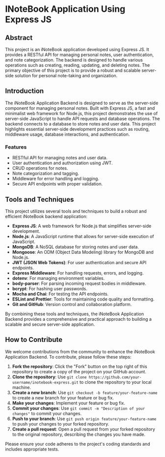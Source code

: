 # INoteBook Application Using Express JS

## Abstract

This project is an iNoteBook application developed using Express JS. It provides a RESTful API for managing personal notes, user authentication, and note categorization. The backend is designed to handle various operations such as creating, reading, updating, and deleting notes. The primary objective of this project is to provide a robust and scalable server-side solution for personal note-taking and organization.

## Introduction

The iNoteBook Application Backend is designed to serve as the server-side component for managing personal notes. Built with Express JS, a fast and minimalist web framework for Node.js, this project demonstrates the use of server-side JavaScript to handle API requests and database operations. The backend connects to a database to store notes and user data. This project highlights essential server-side development practices such as routing, middleware usage, database interactions, and authentication.

### Features

- RESTful API for managing notes and user data.
- User authentication and authorization using JWT.
- CRUD operations for notes.
- Note categorization and tagging.
- Middleware for error handling and logging.
- Secure API endpoints with proper validation.

## Tools and Techniques

This project utilizes several tools and techniques to build a robust and efficient iNoteBook backend application:

- **Express JS**: A web framework for Node.js that simplifies server-side development.
- **Node.js**: A JavaScript runtime that allows for server-side execution of JavaScript.
- **MongoDB**: A NoSQL database for storing notes and user data.
- **Mongoose**: An ODM (Object Data Modeling) library for MongoDB and Node.js.
- **JWT (JSON Web Tokens)**: For user authentication and secure API endpoints.
- **Express Middleware**: For handling requests, errors, and logging.
- **dotenv**: For managing environment variables.
- **body-parser**: For parsing incoming request bodies in middleware.
- **bcrypt**: For hashing user passwords.
- **Mocha and Chai**: For testing the API endpoints.
- **ESLint and Prettier**: Tools for maintaining code quality and formatting.
- **Git and GitHub**: Version control and collaboration platform.

By combining these tools and techniques, the iNoteBook Application Backend provides a comprehensive and practical approach to building a scalable and secure server-side application.

## How to Contribute

We welcome contributions from the community to enhance the iNoteBook Application Backend. To contribute, please follow these steps:

1. **Fork the repository**: Click the "Fork" button on the top right of this repository to create a copy of the project on your GitHub account.
2. **Clone the repository**: Use `git clone https://github.com/your-username/inotebook-express.git` to clone the repository to your local machine.
3. **Create a new branch**: Use `git checkout -b feature/your-feature-name` to create a new branch for your feature or bug fix.
4. **Make your changes**: Implement your feature or bug fix.
5. **Commit your changes**: Use `git commit -m "Description of your changes"` to commit your changes.
6. **Push to your branch**: Use `git push origin feature/your-feature-name` to push your changes to your forked repository.
7. **Create a pull request**: Open a pull request from your forked repository to the original repository, describing the changes you have made.

Please ensure your code adheres to the project's coding standards and includes appropriate tests.
